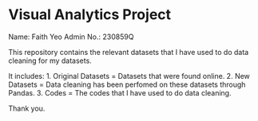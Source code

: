 # Visual Analytics Project
Name: Faith Yeo
Admin No.: 230859Q

This repository contains the relevant datasets that I have used to do data cleaning for my datasets.

It includes:
          1. Original Datasets = Datasets that were found online.
          2. New Datasets = Data cleaning has been perfomed on these datasets through Pandas.
          3. Codes = The codes that I have used to do data cleaning.

Thank you.
